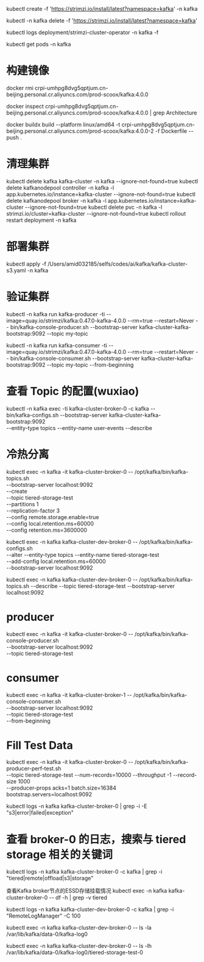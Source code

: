 kubectl create -f 'https://strimzi.io/install/latest?namespace=kafka' -n kafka

kubectl -n kafka delete -f 'https://strimzi.io/install/latest?namespace=kafka'

kubectl logs deployment/strimzi-cluster-operator -n kafka -f

kubectl get pods -n kafka


# 构建镜像
docker rmi crpi-umhpg8dvg5qptjum.cn-beijing.personal.cr.aliyuncs.com/prod-scoox/kafka:4.0.0

docker inspect crpi-umhpg8dvg5qptjum.cn-beijing.personal.cr.aliyuncs.com/prod-scoox/kafka:4.0.0 | grep Architecture

docker buildx build --platform linux/amd64 -t crpi-umhpg8dvg5qptjum.cn-beijing.personal.cr.aliyuncs.com/prod-scoox/kafka:4.0.0-2 -f Dockerfile --push .

# 清理集群
kubectl delete kafka kafka-cluster -n kafka --ignore-not-found=true
kubectl delete kafkanodepool controller -n kafka -l app.kubernetes.io/instance=kafka-cluster --ignore-not-found=true
kubectl delete kafkanodepool broker -n kafka -l app.kubernetes.io/instance=kafka-cluster  --ignore-not-found=true
kubectl delete pvc -n kafka -l strimzi.io/cluster=kafka-cluster --ignore-not-found=true
kubectl rollout restart deployment -n kafka

<!-- kubectl delete pods -n kafka -l strimzi.io/cluster=kafka-cluster -->
# 部署集群
kubectl apply -f /Users/amid032185/selfs/codes/ai/kafka/kafka-cluster-s3.yaml -n kafka

# 验证集群
kubectl -n kafka run kafka-producer -ti --image=quay.io/strimzi/kafka:0.47.0-kafka-4.0.0 --rm=true --restart=Never -- bin/kafka-console-producer.sh --bootstrap-server kafka-cluster-kafka-bootstrap:9092 --topic my-topic


kubectl -n kafka run kafka-consumer -ti --image=quay.io/strimzi/kafka:0.47.0-kafka-4.0.0 --rm=true --restart=Never -- bin/kafka-console-consumer.sh --bootstrap-server kafka-cluster-kafka-bootstrap:9092 --topic my-topic --from-beginning


# 查看 Topic 的配置(wuxiao)
kubectl -n kafka exec -ti kafka-cluster-broker-0 -c kafka -- \
  bin/kafka-configs.sh --bootstrap-server kafka-cluster-kafka-bootstrap:9092 \
  --entity-type topics --entity-name user-events --describe

# 冷热分离
kubectl exec -n kafka -it kafka-cluster-broker-0 -- /opt/kafka/bin/kafka-topics.sh \
  --bootstrap-server localhost:9092 \
  --create \
  --topic tiered-storage-test \
  --partitions 1 \
  --replication-factor 3 \
  --config remote.storage.enable=true \
  --config local.retention.ms=60000 \
  --config retention.ms=3600000

kubectl exec -n kafka kafka-cluster-dev-broker-0 -- /opt/kafka/bin/kafka-configs.sh \
    --alter --entity-type topics --entity-name tiered-storage-test \
    --add-config local.retention.ms=60000 \
    --bootstrap-server localhost:9092

kubectl exec -n kafka kafka-cluster-dev-broker-0 -- /opt/kafka/bin/kafka-topics.sh --describe --topic tiered-storage-test --bootstrap-server localhost:9092

# producer
kubectl exec -n kafka -it kafka-cluster-broker-0 -- /opt/kafka/bin/kafka-console-producer.sh \
  --bootstrap-server localhost:9092 \
  --topic tiered-storage-test

# consumer
kubectl exec -n kafka -it kafka-cluster-broker-1 -- /opt/kafka/bin/kafka-console-consumer.sh \
  --bootstrap-server localhost:9092 \
  --topic tiered-storage-test \
  --from-beginning


# Fill Test Data
kubectl exec -n kafka -it kafka-cluster-broker-0 -- /opt/kafka/bin/kafka-producer-perf-test.sh \
    --topic tiered-storage-test --num-records=10000 --throughput -1 --record-size 1000 \
    --producer-props acks=1 batch.size=16384 bootstrap.servers=localhost:9092

 kubectl logs -n kafka kafka-cluster-broker-0 | grep -i -E "s3|error|failed|exception" 


 # 查看 broker-0 的日志，搜索与 tiered storage 相关的关键词
kubectl logs -n kafka kafka-cluster-broker-0 -c kafka | grep -i "tiered\|remote\|offload\|s3\|storage"


查看Kafka broker节点的ESSD存储挂载情况
kubectl exec -n kafka kafka-cluster-broker-0 -- df -h | grep -v tiered

kubectl logs -n kafka kafka-cluster-dev-broker-0 -c kafka | grep -i "RemoteLogManager" -C 100

kubectl exec -n kafka kafka-cluster-dev-broker-0 -- ls -la /var/lib/kafka/data-0/kafka-log0

kubectl exec -n kafka kafka-cluster-dev-broker-0 -- ls -lh /var/lib/kafka/data-0/kafka-log0/tiered-storage-test-0